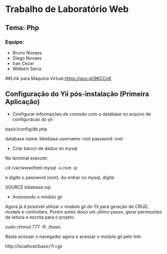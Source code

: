 # Trabalho de Laboratório Web
## Tema: Php
### Equipe:
  * Bruno Novaes
  * Diego Novaes
  * Iran Cezar
  * Welbert Serra


##Link para Máquina Virtual
https://goo.gl/9KCCn8


## Configuração do Yii pós-instalação (Primeira Aplicação)

* Configurar informações de conexão com o  database no arquivo de configuracao do yii

basic/config/db.php

database name: bikebase
username: root
password: root

* Criar banco de dados no mysql

No terminal execute:

cd /var/www/html
mysql -u root -p

e digite o password (root). Ao entrar no mysql, digite:

SOURCE bikebase.sql

* Acessando o módulo gii
 
Agora já é possível utilizar o módulo gii do Yii para geração de CRUD, models e controllers. Porém antes disso um ultimo passo, gerar permissões de leitura e escrita para o projeto.

sudo chmod 777 -R ./basic

Basta acessar o navegador agora e acessar o modulo gii pelo link:

http://localhost/basic/?r=gii

